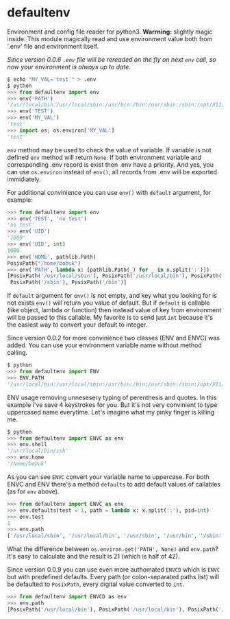 # defaultenv

Environment and config file reader for python3.
**Warrning:** slightly magic inside. This module magically read and use environment value both from '.env' file and environment itself.

*Since version 0.0.6 `.env` file will be rereaded on the fly on next `env` call, so now your environment is always up to date.*

```python
$ echo "MY_VAL='test'" > .env
$ python
>>> from defaultenv import env
>>> env('PATH')
'/usr/local/bin:/usr/local/sbin:/usr/bin:/bin:/usr/sbin:/sbin:/opt/X11/bin'
>>> env('TEST')
>>> env('MY_VAL')
'test'
>>> import os; os.environ['MY_VAL']
'test'

```

`env` method may be used to check the value of variable.
If variable is not defined `env` method will return `None`.
If both environment variable and corresponding .env record is exist then  .env have a priority.
And yes, you can use `os.environ` instead of  `env()`, all records from .env will be exported immidiately.

For additional convinience you can use `env()` with `default` argument, for example:

```python
>>> from defaultenv import env
>>> env('TEST', 'no test')
'no test'
>>> env('UID')
'1000'
>>> env('UID', int)
1000
>>> env('HOME', pathlib.Path)
PosixPath("/home/bobuk")
>>> env('PATH', lambda x: [pathlib.Path(_) for _ in x.split(':')])
[PosixPath('/usr/local/sbin'), PosixPath('/usr/local/bin'), PosixPath('/usr/sbin'), PosixPath('/usr/bin'),
 PosixPath('/sbin'), PosixPath('/bin')]
```

If `default` argument for `env()` is not empty, and key what you looking for is not exists `env()` will return you value of default.
But if `default` is callable (like object, lambda or function) then instead value of key from environment will be passed to this callable.
My favorite is to send just `int` because it's the easiest way to convert your default to integer.

Since version 0.0.2 for more convinience two classes (ENV and ENVC) was added. You can use your environment variable name without method calling.

```python
$ python
>>> from defaultenv import ENV
>>> ENV.PATH
'/usr/local/bin:/usr/local/sbin:/usr/bin:/bin:/usr/sbin:/sbin:/opt/X11/bin'
```

ENV usage removing unnesesery typing of perenthesis and quotes. In this example i've save 4 keystrokes for you. But it's not very convinient to type uppercased name everytime. Let's imagine what my pinky finger is killing me.

```python
$ python
>>> from defaultenv import ENVC as env
>>> env.shell
'/usr/local/bin/zsh'
>>> env.home
'/home/bobuk'
```

As you can see `ENVC` convert your variable name to uppercase.
For both ENVC and ENV there's a method `defaults` to add default values of callables (as for `env` above).

```python
>>> from defaultenv import ENVC as env
>>> env.defaults(test = 1, path = lambda x: x.split(':'), pid=int)
>>> env.test
1
>>> env.path
['/usr/local/sbin', '/usr/local/bin', '/usr/sbin', '/usr/bin', '/sbin', '/bin']
```

What the difference between `os.environ.get('PATH', None)` and `env.path`? It's easy to calculate and the result is 21 (which is half of 42).

Since version 0.0.9 you can use even more authomated `ENVCD` which is `ENVC` but with predefined defaults.
Every path (or colon-separated paths list) will be defaulted to `PosixPath`, every digital value converted to `int`.

```python
>>> from defaultenv import ENVCD as env
>>> env.path
[PosixPath('/usr/local/bin'), PosixPath('/usr/local/bin'), PosixPath('/usr/bin'), PosixPath('/bin'), PosixPath('/usr/sbin')]
```
